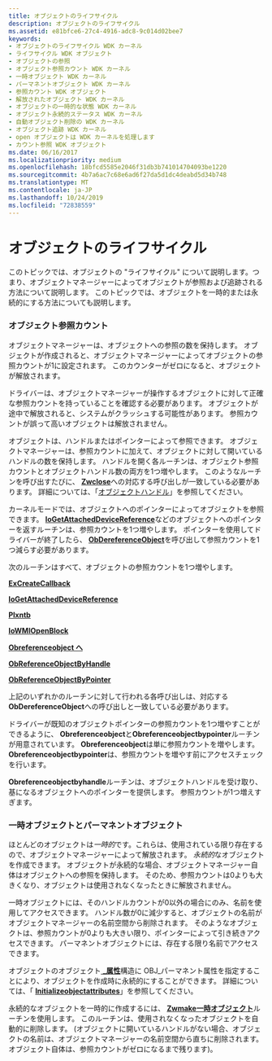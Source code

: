 ```yaml
---
title: オブジェクトのライフサイクル
description: オブジェクトのライフサイクル
ms.assetid: e81bfce6-27c4-4916-adc8-9c014d02bee7
keywords:
- オブジェクトのライフサイクル WDK カーネル
- ライフサイクル WDK オブジェクト
- オブジェクトの参照
- オブジェクト参照カウント WDK カーネル
- 一時オブジェクト WDK カーネル
- パーマネントオブジェクト WDK カーネル
- 参照カウント WDK オブジェクト
- 解放されたオブジェクト WDK カーネル
- オブジェクトの一時的な状態 WDK カーネル
- オブジェクト永続的ステータス WDK カーネル
- 自動オブジェクト削除の WDK カーネル
- オブジェクト追跡 WDK カーネル
- open オブジェクトは WDK カーネルを処理します
- カウント参照 WDK オブジェクト
ms.date: 06/16/2017
ms.localizationpriority: medium
ms.openlocfilehash: 18bfcd5585e2046f31db3b741014704093be1220
ms.sourcegitcommit: 4b7a6ac7c68e6ad6f27da5d1dc4deabd5d34b748
ms.translationtype: MT
ms.contentlocale: ja-JP
ms.lasthandoff: 10/24/2019
ms.locfileid: "72838559"
---
```

# <a name="life-cycle-of-an-object"></a>オブジェクトのライフサイクル





このトピックでは、オブジェクトの "ライフサイクル" について説明します。つまり、オブジェクトマネージャーによってオブジェクトが参照および追跡される方法について説明します。 このトピックでは、オブジェクトを一時的または永続的にする方法についても説明します。

### <a name="object-reference-count"></a>オブジェクト参照カウント

オブジェクトマネージャーは、オブジェクトへの参照の数を保持します。 オブジェクトが作成されると、オブジェクトマネージャーによってオブジェクトの参照カウントが1に設定されます。 このカウンターがゼロになると、オブジェクトが解放されます。

ドライバーは、オブジェクトマネージャーが操作するオブジェクトに対して正確な参照カウントを持っていることを確認する必要があります。 オブジェクトが途中で解放されると、システムがクラッシュする可能性があります。 参照カウントが誤って高いオブジェクトは解放されません。

オブジェクトは、ハンドルまたはポインターによって参照できます。 オブジェクトマネージャーは、参照カウントに加えて、オブジェクトに対して開いているハンドルの数を保持します。 ハンドルを開く各ルーチンは、オブジェクト参照カウントとオブジェクトハンドル数の両方を1つ増やします。 このようなルーチンを呼び出すたびに、 [**Zwclose**](https://docs.microsoft.com/windows-hardware/drivers/ddi/ntifs/nf-ntifs-ntclose)への対応する呼び出しが一致している必要があります。 詳細については、「[オブジェクトハンドル](object-handles.md)」を参照してください。

カーネルモードでは、オブジェクトへのポインターによってオブジェクトを参照できます。 [**IoGetAttachedDeviceReference**](https://docs.microsoft.com/windows-hardware/drivers/ddi/ntifs/nf-ntifs-iogetattacheddevicereference)などのオブジェクトへのポインターを返すルーチンは、参照カウントを1つ増やします。 ポインターを使用してドライバーが終了したら、 [**ObDereferenceObject**](https://docs.microsoft.com/windows-hardware/drivers/ddi/wdm/nf-wdm-obdereferenceobject)を呼び出して参照カウントを1つ減らす必要があります。

次のルーチンはすべて、オブジェクトの参照カウントを1つ増やします。

[**ExCreateCallback**](https://docs.microsoft.com/windows-hardware/drivers/ddi/wdm/nf-wdm-excreatecallback)

[**IoGetAttachedDeviceReference**](https://docs.microsoft.com/windows-hardware/drivers/ddi/ntifs/nf-ntifs-iogetattacheddevicereference)

[**Plxntb**](https://docs.microsoft.com/windows-hardware/drivers/ddi/wdm/nf-wdm-iogetdeviceobjectpointer)

[**IoWMIOpenBlock**](https://docs.microsoft.com/windows-hardware/drivers/ddi/wdm/nf-wdm-iowmiopenblock)

[**Obreferenceobject へ**](https://docs.microsoft.com/windows-hardware/drivers/ddi/wdm/nf-wdm-obfreferenceobject)

[**ObReferenceObjectByHandle**](https://docs.microsoft.com/windows-hardware/drivers/ddi/wdm/nf-wdm-obreferenceobjectbyhandle)

[**ObReferenceObjectByPointer**](https://docs.microsoft.com/windows-hardware/drivers/ddi/wdm/nf-wdm-obreferenceobjectbypointer)

上記のいずれかのルーチンに対して行われる各呼び出しは、対応する**ObDereferenceObject**への呼び出しと一致している必要があります。

ドライバーが既知のオブジェクトポインターの参照カウントを1つ増やすことができるように、 **Obreferenceobject**と**Obreferenceobjectbypointer**ルーチンが用意されています。 **Obreferenceobject**は単に参照カウントを増やします。 **Obreferenceobjectbypointer**は、参照カウントを増やす前にアクセスチェックを行います。

**Obreferenceobjectbyhandle**ルーチンは、オブジェクトハンドルを受け取り、基になるオブジェクトへのポインターを提供します。 参照カウントが1つ増えすぎます。

### <a name="temporary-and-permanent-objects"></a>一時オブジェクトとパーマネントオブジェクト

ほとんどのオブジェクトは*一時的*です。これらは、使用されている限り存在するので、オブジェクトマネージャーによって解放されます。 *永続的*なオブジェクトを作成できます。 オブジェクトが永続的な場合、オブジェクトマネージャー自体はオブジェクトへの参照を保持します。 そのため、参照カウントは0よりも大きくなり、オブジェクトは使用されなくなったときに解放されません。

一時オブジェクトには、そのハンドルカウントが0以外の場合にのみ、名前を使用してアクセスできます。 ハンドル数が0に減少すると、オブジェクトの名前がオブジェクトマネージャーの名前空間から削除されます。 そのようなオブジェクトは、参照カウントが0よりも大きい限り、ポインターによって引き続きアクセスできます。 パーマネントオブジェクトには、存在する限り名前でアクセスできます。

オブジェクトのオブジェクト[ **\_属性**](https://docs.microsoft.com/windows-hardware/drivers/ddi/wudfwdm/ns-wudfwdm-_object_attributes)構造に OBJ\_パーマネント属性を指定することにより、オブジェクトを作成時に永続的にすることができます。 詳細については、「 [**Initializeobjectattributes**](https://docs.microsoft.com/windows-hardware/drivers/ddi/wudfwdm/nf-wudfwdm-initializeobjectattributes)」を参照してください。

永続的なオブジェクトを一時的に作成するには、 [**Zwmake一時オブジェクト**](https://docs.microsoft.com/windows-hardware/drivers/ddi/wdm/nf-wdm-zwmaketemporaryobject)ルーチンを使用します。 このルーチンは、使用されなくなったオブジェクトを自動的に削除します。 (オブジェクトに開いているハンドルがない場合、オブジェクトの名前は、オブジェクトマネージャーの名前空間から直ちに削除されます。 オブジェクト自体は、参照カウントがゼロになるまで残ります)。

 

 




